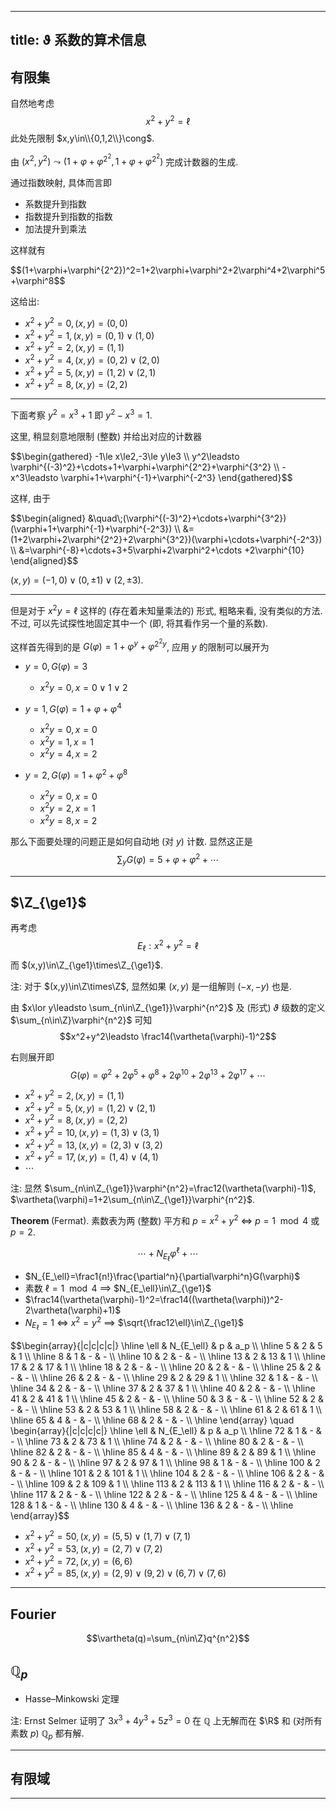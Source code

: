 
---
title: ϑ 系数的算术信息
---


## 有限集

自然地考虑 $$x^2+y^2=\ell$$ 此处先限制 $x,y\in\\{0,1,2\\}\cong$. 

由 $(x^2,y^2)\leadsto (1+\varphi+\varphi^{2^2},1+\varphi+\varphi^{2^2})$ 完成计数器的生成.

通过指数映射, 具体而言即
- 系数提升到指数
- 指数提升到指数的指数
- 加法提升到乘法

这样就有

<div class="scroll">
$$(1+\varphi+\varphi^{2^2})^2=1+2\varphi+\varphi^2+2\varphi^4+2\varphi^5+\varphi^8$$
</div>

这给出: 
- $x^2+y^2=0, (x,y)=(0,0)$
- $x^2+y^2=1, (x,y)=(0,1)\lor(1,0)$
- $x^2+y^2=2, (x,y)=(1,1)$
- $x^2+y^2=4, (x,y)=(0,2)\lor(2,0)$
- $x^2+y^2=5, (x,y)=(1,2)\lor(2,1)$
- $x^2+y^2=8, (x,y)=(2,2)$

---

下面考察 $y^2=x^3+1$ 即 $y^2-x^3=1$. 


这里, 稍显刻意地限制 (整数) 并给出对应的计数器

<div class="scroll">
$$\begin{gathered}
-1\le x\le2,-3\le y\le3 \\
y^2\leadsto \varphi^{(-3)^2}+\cdots+1+\varphi+\varphi^{2^2}+\varphi^{3^2} \\
-x^3\leadsto \varphi+1+\varphi^{-1}+\varphi^{-2^3}
\end{gathered}$$
</div>

这样, 由于 
<div class="scroll">
$$\begin{aligned}
&\quad\;(\varphi^{(-3)^2}+\cdots+\varphi^{3^2})(\varphi+1+\varphi^{-1}+\varphi^{-2^3}) \\
&=(1+2\varphi+2\varphi^{2^2}+2\varphi^{3^2})(\varphi+\cdots+\varphi^{-2^3}) \\
&=\varphi^{-8}+\cdots+3+5\varphi+2\varphi^2+\cdots
+2\varphi^{10}
\end{aligned}$$
</div>

$(x,y)=(-1,0)\lor(0,\pm1)\lor(2,\pm3)$.

---

但是对于 $x^2y=\ell$ 这样的 (存在着未知量乘法的) 形式, 粗略来看, 没有类似的方法. 不过, 可以先试探性地固定其中一个 (即, 将其看作另一个量的系数).

这样首先得到的是 $G(\varphi)=1+\varphi^y+\varphi^{2^2y}$, 应用 $y$ 的限制可以展开为

- $y=0, G(\varphi)=3$
  - $x^2y=0, x=0\lor1\lor2$
  
- $y=1, G(\varphi)=1+\varphi+\varphi^4$
  - $x^2y=0, x=0$
  - $x^2y=1, x=1$
  - $x^2y=4, x=2$
  
- $y=2, G(\varphi)=1+\varphi^2+\varphi^8$
  - $x^2y=0, x=0$
  - $x^2y=2, x=1$
  - $x^2y=8, x=2$

那么下面要处理的问题正是如何自动地 (对 $y$) 计数. 显然这正是 $$\sum_yG(\varphi)=5+\varphi+\varphi^2+\cdots$$

---

## $\Z_{\ge1}$

再考虑 $$E_\ell:x^2+y^2=\ell$$ 而 $(x,y)\in\Z_{\ge1}\times\Z_{\ge1}$.

注: 对于 $(x,y)\in\Z\times\Z$, 显然如果 $(x,y)$ 是一组解则 $(-x,-y)$ 也是.

由 $x\lor y\leadsto \sum_{n\in\Z_{\ge1}}\varphi^{n^2}$ 及 (形式) $\vartheta$ 级数的定义 $\sum_{n\in\Z}\varphi^{n^2}$ 可知 $$x^2+y^2\leadsto \frac14(\vartheta(\varphi)-1)^2$$ 

右则展开即 $$G(\varphi)=\varphi^2 + 2\varphi^5 +\varphi^8 + 2\varphi^{10} + 2\varphi^{13} + 2\varphi^{17} + \cdots$$


- $x^2+y^2=2, (x,y)=(1,1)$
- $x^2+y^2=5, (x,y)=(1,2)\lor(2,1)$
- $x^2+y^2=8, (x,y)=(2,2)$
- $x^2+y^2=10, (x,y)=(1,3)\lor(3,1)$
- $x^2+y^2=13, (x,y)=(2,3)\lor(3,2)$
- $x^2+y^2=17, (x,y)=(1,4)\lor(4,1)$
- $\cdots$

注: 显然 $\sum_{n\in\Z_{\ge1}}\varphi^{n^2}=\frac12(\vartheta(\varphi)-1)$, $\vartheta(\varphi)=1+2\sum_{n\in\Z_{\ge1}}\varphi^{n^2}$. 


<!-- 这里, 注意 [有限集]() 中 $(x,y)\in\Z_{\ge1}\times\Z_{\ge1}$ 的那部分, 显然具有公共的解. 换言之, 如果 -->

$\textbf{Theorem}\;(\text{Fermat}).$ 素数表为两 (整数) 平方和 $p=x^2+y^2$  $\iff$ $p=1\mod 4$ 或 $p=2$. 

$$\cdots+N_{E_\ell}\varphi^\ell+\cdots$$

- $N_{E_\ell}=\frac1{n!}\frac{\partial^n}{\partial\varphi^n}G(\varphi)$
- 素数 $\ell=1\mod4$ $\implies$ $N_{E_\ell}\in\Z_{\ge1}$
- $\frac14(\vartheta(\varphi)-1)^2=\frac14((\vartheta(\varphi))^2-2\vartheta(\varphi)+1)$
- $N_{E_\ell}=1$ $\iff$ $x^2=y^2$ $\implies$ $\sqrt{\frac12\ell}\in\Z_{\ge1}$

<div class="scroll">
$$\begin{array}{|c|c|c|c|} \hline
   \ell & N_{E_\ell} & p & a_p \\ \hline
   5 & 2 & 5 & 1 \\ \hline
   8 & 1 & - & - \\ \hline
   10 & 2 & - & - \\ \hline
   13 & 2 & 13 & 1 \\ \hline
   17 & 2 & 17 & 1 \\ \hline
   18 & 2 & - & - \\ \hline
   20 & 2 & - & - \\ \hline
   25 & 2 & - & - \\ \hline
   26 & 2 & - & - \\ \hline
   29 & 2 & 29 & 1 \\ \hline
   32 & 1 & - & - \\ \hline
   34 & 2 & - & - \\ \hline
   37 & 2 & 37 & 1 \\ \hline
   40 & 2 & - & - \\ \hline
   41 & 2 & 41 & 1 \\ \hline
   45 & 2 & - & - \\ \hline
   50 & 3 & - & - \\ \hline
   52 & 2 & - & - \\ \hline
   53 & 2 & 53 & 1 \\ \hline
   58 & 2 & - & - \\ \hline
   61 & 2 & 61 & 1 \\ \hline
   65 & 4 & - & - \\ \hline
   68 & 2 & - & - \\ \hline
\end{array} 
\quad
\begin{array}{|c|c|c|c|} \hline
   \ell & N_{E_\ell} & p & a_p \\ \hline
   72 & 1 & - & - \\ \hline
   73 & 2 & 73 & 1 \\ \hline
   74 & 2 & - & - \\ \hline
   80 & 2 & - & - \\ \hline
   82 & 2 & - & - \\ \hline
   85 & 4 & - & - \\ \hline
   89 & 2 & 89 & 1 \\ \hline
   90 & 2 & - & - \\ \hline
   97 & 2 & 97 & 1 \\ \hline
   98 & 1 & - & - \\ \hline
   100 & 2 & - & - \\ \hline
   101 & 2 & 101 & 1 \\ \hline
   104 & 2 & - & - \\ \hline
   106 & 2 & - & - \\ \hline
   109 & 2 & 109 & 1 \\ \hline
   113 & 2 & 113 & 1 \\ \hline
   116 & 2 & - & - \\ \hline
   117 & 2 & - & - \\ \hline
   122 & 2 & - & - \\ \hline
   125 & 4 & - & - \\ \hline
   128 & 1 & - & - \\ \hline
   130 & 4 & - & - \\ \hline
   136 & 2 & - & - \\ \hline
\end{array}$$
</div>

- $x^2+y^2=50, (x,y)=(5,5)\lor(1,7)\lor(7,1)$
- $x^2+y^2=53, (x,y)=(2,7)\lor(7,2)$
- $x^2+y^2=72, (x,y)=(6,6)$
- $x^2+y^2=85, (x,y)=(2,9)\lor(9,2)\lor(6,7)\lor(7,6)$


--- 

## $\text{Fourier}$

$$\vartheta(q)=\sum_{n\in\Z}q^{n^2}$$



## $\mathbb{Q}_p$

- Hasse–Minkowski 定理


注: Ernst Selmer 证明了 $3x^3+4y^3+5z^3=0$ 在 $\mathbb{Q}$ 上无解而在 $\R$ 和 (对所有素数 $p$) $\mathbb{Q}_p$ 都有解. 

---

## 有限域

---





